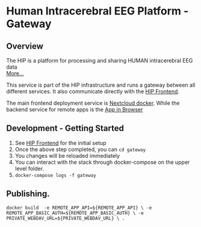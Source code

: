 # Human Intracerebral EEG Platform - Gateway
## Overview
The HIP is a platform for processing and sharing HUMAN intracerebral EEG data  
[More...](https://www.humanbrainproject.eu/en/medicine/human-intracerebral-eeg-platform/)

This service is part of the HIP infrastructure and runs a gateway between all different services. It also communicate directly with the [HIP Frontend](https://github.com/HIP-infrastructure/hip).  

The main frontend deployment service is [Nextcloud docker](https://github.com/HIP-infrastructure/nextcloud-docker).
While the backend service for remote apps is the [App in Browser](https://github.com/HIP-infrastructure/app-in-browser)  

## Development - Getting Started

1. See [HIP Frontend](https://github.com/HIP-infrastructure/hip) for the initial setup
2. Once the above step completed, you can `cd gateway`
3. You changes will be reloaded immediately
4. You can interact with the stack through docker-compose on the upper level folder. 
5. `docker-compose logs -f gateway`

## Publishing. 
`docker build 
    -e REMOTE_APP_API=${REMOTE_APP_API} \
    -e REMOTE_APP_BASIC_AUTH=${REMOTE_APP_BASIC_AUTH} \
    -e PRIVATE_WEBDAV_URL=${PRIVATE_WEBDAV_URL} \
    .`


